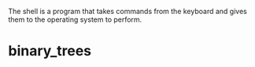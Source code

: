 The shell is a program that takes commands from the keyboard and gives them to the operating system to perform.
# binary_trees

